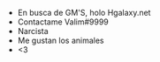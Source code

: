 - En busca de GM'S, holo Hgalaxy.net
- Contactame Valim#9999
- Narcista
- Me gustan los animales
- <3


